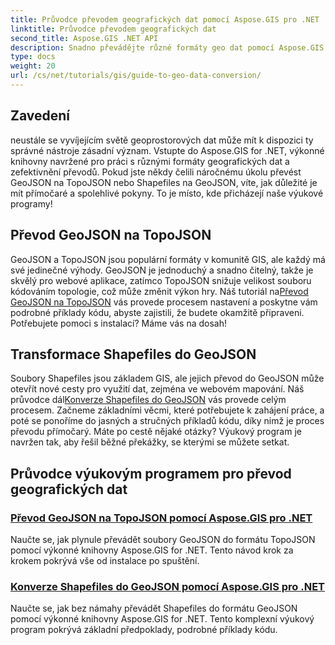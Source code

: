 ```yaml
---
title: Průvodce převodem geografických dat pomocí Aspose.GIS pro .NET
linktitle: Průvodce převodem geografických dat
second_title: Aspose.GIS .NET API
description: Snadno převádějte různé formáty geo dat pomocí Aspose.GIS pro .NET. Prozkoumejte naše výukové programy GeoJSON, TopoJSON a Shapefiles.
type: docs
weight: 20
url: /cs/net/tutorials/gis/guide-to-geo-data-conversion/
---
```

## Zavedení

neustále se vyvíjejícím světě geoprostorových dat může mít k dispozici ty správné nástroje zásadní význam. Vstupte do Aspose.GIS for .NET, výkonné knihovny navržené pro práci s různými formáty geografických dat a zefektivnění převodů. Pokud jste někdy čelili náročnému úkolu převést GeoJSON na TopoJSON nebo Shapefiles na GeoJSON, víte, jak důležité je mít přímočaré a spolehlivé pokyny. To je místo, kde přicházejí naše výukové programy!

## Převod GeoJSON na TopoJSON

 GeoJSON a TopoJSON jsou populární formáty v komunitě GIS, ale každý má své jedinečné výhody. GeoJSON je jednoduchý a snadno čitelný, takže je skvělý pro webové aplikace, zatímco TopoJSON snižuje velikost souboru kódováním topologie, což může změnit výkon hry. Náš tutoriál na[Převod GeoJSON na TopoJSON](./converting-geojson-to-topojson/) vás provede procesem nastavení a poskytne vám podrobné příklady kódu, abyste zajistili, že budete okamžitě připraveni. Potřebujete pomoci s instalací? Máme vás na dosah!

## Transformace Shapefiles do GeoJSON

Soubory Shapefiles jsou základem GIS, ale jejich převod do GeoJSON může otevřít nové cesty pro využití dat, zejména ve webovém mapování. Náš průvodce dál[Konverze Shapefiles do GeoJSON](./converting-shapefile-to-geojson/) vás provede celým procesem. Začneme základními věcmi, které potřebujete k zahájení práce, a poté se ponoříme do jasných a stručných příkladů kódu, díky nimž je proces převodu přímočarý. Máte po cestě nějaké otázky? Výukový program je navržen tak, aby řešil běžné překážky, se kterými se můžete setkat.

## Průvodce výukovým programem pro převod geografických dat
### [Převod GeoJSON na TopoJSON pomocí Aspose.GIS pro .NET](./converting-geojson-to-topojson/)
Naučte se, jak plynule převádět soubory GeoJSON do formátu TopoJSON pomocí výkonné knihovny Aspose.GIS for .NET. Tento návod krok za krokem pokrývá vše od instalace po spuštění.
### [Konverze Shapefiles do GeoJSON pomocí Aspose.GIS pro .NET](./converting-shapefile-to-geojson/)
Naučte se, jak bez námahy převádět Shapefiles do formátu GeoJSON pomocí výkonné knihovny Aspose.GIS for .NET. Tento komplexní výukový program pokrývá základní předpoklady, podrobné příklady kódu.